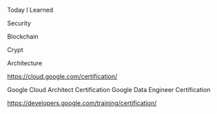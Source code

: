 Today I Learned

Security

Blockchain

Crypt

Architecture


https://cloud.google.com/certification/

Google Cloud Architect Certification
Google Data Engineer Certification

https://developers.google.com/training/certification/

